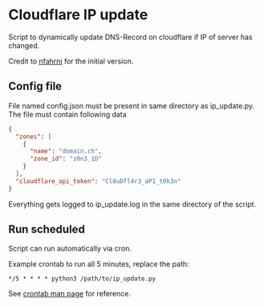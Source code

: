 # Cloudflare IP update
Script to dynamically update DNS-Record on cloudflare if IP of server has changed.

Credit to [nfahrni](https://github.com/nfahrni) for the initial version.

## Config file
File named config.json must be present in same directory as ip_update.py.
The file must contain following data
```json
{
  "zones": [
    {
      "name": "domain.ch",
      "zone_id": "z0n3_1D"
    }
  ],
  "cloudflare_api_token": "Cl0uDfl4r3_aP1_t0k3n"
}
```

Everything gets logged to ip_update.log in the same directory of the script.

## Run scheduled
Script can run automatically via cron.

Example crontab to run all 5 minutes, replace the path:
```
*/5 * * * * python3 /path/to/ip_update.py
```
See [crontab man page](https://man7.org/linux/man-pages/man5/crontab.5.html) for reference.

